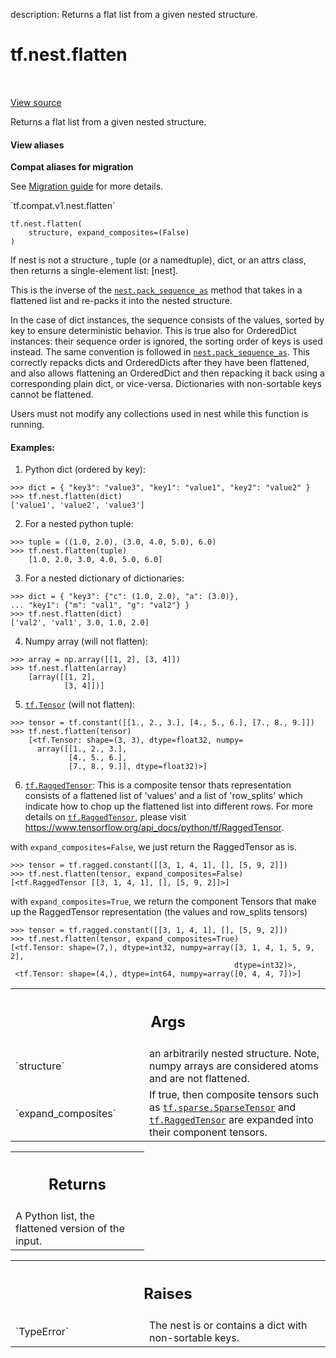 description: Returns a flat list from a given nested structure.

<div itemscope itemtype="http://developers.google.com/ReferenceObject">
<meta itemprop="name" content="tf.nest.flatten" />
<meta itemprop="path" content="Stable" />
</div>

# tf.nest.flatten

<!-- Insert buttons and diff -->

<table class="tfo-notebook-buttons tfo-api nocontent" align="left">

</table>

<a target="_blank" href="/code/stable/tensorflow/python/util/nest.py">View source</a>



Returns a flat list from a given nested structure.

<section class="expandable">
  <h4 class="showalways">View aliases</h4>
  <p>
<b>Compat aliases for migration</b>
<p>See
<a href="https://www.tensorflow.org/guide/migrate">Migration guide</a> for
more details.</p>
<p>`tf.compat.v1.nest.flatten`</p>
</p>
</section>

<pre class="devsite-click-to-copy prettyprint lang-py tfo-signature-link">
<code>tf.nest.flatten(
    structure, expand_composites=(False)
)
</code></pre>



<!-- Placeholder for "Used in" -->

If nest is not a structure , tuple (or a namedtuple), dict, or an attrs class,
then returns a single-element list:
  [nest].

This is the inverse of the <a href="../../tf/nest/pack_sequence_as.md"><code>nest.pack_sequence_as</code></a> method that takes in a
flattened list and re-packs it into the nested structure.

In the case of dict instances, the sequence consists of the values, sorted by
key to ensure deterministic behavior. This is true also for OrderedDict
instances: their sequence order is ignored, the sorting order of keys is used
instead. The same convention is followed in <a href="../../tf/nest/pack_sequence_as.md"><code>nest.pack_sequence_as</code></a>. This
correctly repacks dicts and OrderedDicts after they have been flattened, and
also allows flattening an OrderedDict and then repacking it back using a
corresponding plain dict, or vice-versa. Dictionaries with non-sortable keys
cannot be flattened.

Users must not modify any collections used in nest while this function is
running.

#### Examples:



1. Python dict (ordered by key):

  ```
  >>> dict = { "key3": "value3", "key1": "value1", "key2": "value2" }
  >>> tf.nest.flatten(dict)
  ['value1', 'value2', 'value3']
  ```

2. For a nested python tuple:

  ```
  >>> tuple = ((1.0, 2.0), (3.0, 4.0, 5.0), 6.0)
  >>> tf.nest.flatten(tuple)
      [1.0, 2.0, 3.0, 4.0, 5.0, 6.0]
  ```

3. For a nested dictionary of dictionaries:

  ```
  >>> dict = { "key3": {"c": (1.0, 2.0), "a": (3.0)},
  ... "key1": {"m": "val1", "g": "val2"} }
  >>> tf.nest.flatten(dict)
  ['val2', 'val1', 3.0, 1.0, 2.0]
  ```

4. Numpy array (will not flatten):

  ```
  >>> array = np.array([[1, 2], [3, 4]])
  >>> tf.nest.flatten(array)
      [array([[1, 2],
              [3, 4]])]
  ```

5. <a href="../../tf/Tensor.md"><code>tf.Tensor</code></a> (will not flatten):

  ```
  >>> tensor = tf.constant([[1., 2., 3.], [4., 5., 6.], [7., 8., 9.]])
  >>> tf.nest.flatten(tensor)
      [<tf.Tensor: shape=(3, 3), dtype=float32, numpy=
        array([[1., 2., 3.],
               [4., 5., 6.],
               [7., 8., 9.]], dtype=float32)>]
  ```

6. <a href="../../tf/RaggedTensor.md"><code>tf.RaggedTensor</code></a>: This is a composite tensor thats representation consists
of a flattened list of 'values' and a list of 'row_splits' which indicate how
to chop up the flattened list into different rows. For more details on
<a href="../../tf/RaggedTensor.md"><code>tf.RaggedTensor</code></a>, please visit
https://www.tensorflow.org/api_docs/python/tf/RaggedTensor.

with `expand_composites=False`, we just return the RaggedTensor as is.

  ```
  >>> tensor = tf.ragged.constant([[3, 1, 4, 1], [], [5, 9, 2]])
  >>> tf.nest.flatten(tensor, expand_composites=False)
  [<tf.RaggedTensor [[3, 1, 4, 1], [], [5, 9, 2]]>]
  ```

with `expand_composites=True`, we return the component Tensors that make up
the RaggedTensor representation (the values and row_splits tensors)

  ```
  >>> tensor = tf.ragged.constant([[3, 1, 4, 1], [], [5, 9, 2]])
  >>> tf.nest.flatten(tensor, expand_composites=True)
  [<tf.Tensor: shape=(7,), dtype=int32, numpy=array([3, 1, 4, 1, 5, 9, 2],
                                                    dtype=int32)>,
   <tf.Tensor: shape=(4,), dtype=int64, numpy=array([0, 4, 4, 7])>]
  ```

<!-- Tabular view -->
 <table class="responsive fixed orange">
<colgroup><col width="214px"><col></colgroup>
<tr><th colspan="2"><h2 class="add-link">Args</h2></th></tr>

<tr>
<td>
`structure`
</td>
<td>
an arbitrarily nested structure. Note, numpy arrays are
considered atoms and are not flattened.
</td>
</tr><tr>
<td>
`expand_composites`
</td>
<td>
If true, then composite tensors such as
<a href="../../tf/sparse/SparseTensor.md"><code>tf.sparse.SparseTensor</code></a> and <a href="../../tf/RaggedTensor.md"><code>tf.RaggedTensor</code></a> are expanded into their
component tensors.
</td>
</tr>
</table>



<!-- Tabular view -->
 <table class="responsive fixed orange">
<colgroup><col width="214px"><col></colgroup>
<tr><th colspan="2"><h2 class="add-link">Returns</h2></th></tr>
<tr class="alt">
<td colspan="2">
A Python list, the flattened version of the input.
</td>
</tr>

</table>



<!-- Tabular view -->
 <table class="responsive fixed orange">
<colgroup><col width="214px"><col></colgroup>
<tr><th colspan="2"><h2 class="add-link">Raises</h2></th></tr>

<tr>
<td>
`TypeError`
</td>
<td>
The nest is or contains a dict with non-sortable keys.
</td>
</tr>
</table>

